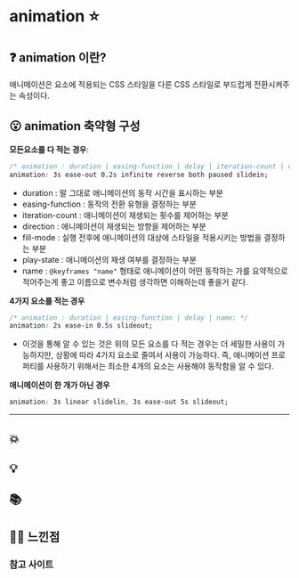 # animation :star:

## :question: animation 이란?

애니메이션은 요소에 적용되는 CSS 스타일을 다른 CSS 스타일로 부드럽게 전환시켜주는 속성이다.

## :open_mouth: animation 축약형 구성

**모든요소를 다 적는 경우**:

```css
/* animation : duration | easing-function | delay | iteration-count | direction | fill-mode | play-state | name; */
animation: 3s ease-out 0.2s infinite reverse both paused slidein;
```

- duration : 말 그대로 애니메이션의 동작 시간을 표시하는 부분
- easing-function : 동작의 전환 유형을 결정하는 부분
- iteration-count : 애니메이션이 재생되는 횟수를 제어하는 부분
- direction : 애니메이션이 재생되는 방향을 제어하는 부분
- fill-mode : 실행 전후에 애니메이션의 대상에 스타일을 적용시키는 방법을 결정하는 부분
- play-state : 애니메이션의 재생 여부를 결정하는 부분
- name : `@keyframes "name"` 형태로 애니메이션이 어떤 동작하는 가를 요약적으로 적어주는게 좋고 이름으로 변수처럼 생각하면 이해하는데 좋을거 같다.

**4가지 요소를 적는 경우**

```css
/* animation : duration | easing-function | delay | name; */
animation: 2s ease-in 0.5s slideout;
```

- 이것을 통해 알 수 있는 것은 위의 모든 요소를 다 적는 경우는 더 세밀한 사용이 가능하지만, 상황에 따라 4가지 요소로 줄여서 사용이 가능하다. 즉, 애니메이션 프로퍼티를 사용하기 위해서는 최소한 4개의 요소는 사용해야 동작함을 알 수 있다.

**애니메이션이 한 개가 아닌 경우**

```css
animation: 3s linear slidelin, 3s ease-out 5s slideout;
```

---

## :boom:

## :bulb:

## :books:

## :guardsman: 느낀점

### 참고 사이트
